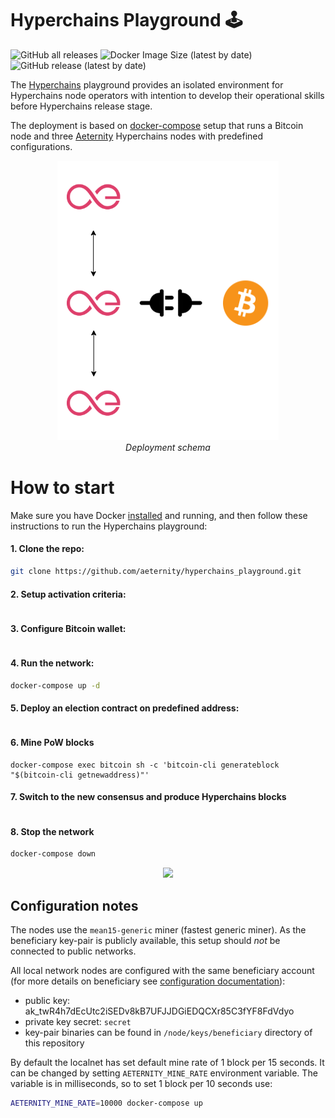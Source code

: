 # Hyperchains Playground 🕹️

![GitHub all releases](https://img.shields.io/github/downloads/aeternity/hyperchains_privatenet/total) ![Docker Image Size (latest by date)](https://img.shields.io/docker/image-size/aeternity/aeternity) ![GitHub release (latest by date)](https://img.shields.io/github/v/release/aeternity/hyperchains_privatenet)

The [Hyperchains](https://github.com/aeternity/hyperchains-whitepaper) playground provides an isolated environment for Hyperchains node operators with intention to develop their operational skills before Hyperchains release stage.

The deployment is based on [docker-compose](https://docs.docker.com/compose/) setup that runs a Bitcoin node and three [Aeternity](https://github.com/aeternity/aeternity) Hyperchains nodes with predefined configurations.

<p align="center">
  <img src="docs/images/Setup.png" title="hover text">
    <br>
    <em>Deployment schema</em>
</p>

# How to start

Make sure you have Docker [installed](https://docs.docker.com/engine/install/) and running, and then follow these instructions to run the Hyperchains playground:

#### 1. Clone the repo:
```bash
git clone https://github.com/aeternity/hyperchains_playground.git
```

#### 2. Setup activation criteria:
```
```

#### 3. Configure Bitcoin wallet:
```
```

#### 4. Run the network:
```bash
docker-compose up -d
```

#### 5. Deploy an election contract on predefined address:

```
```

#### 6. Mine PoW blocks
```
docker-compose exec bitcoin sh -c 'bitcoin-cli generateblock "$(bitcoin-cli getnewaddress)"'
```

#### 7. Switch to the new consensus and produce Hyperchains blocks
```
```

#### 8. Stop the network
```bash
docker-compose down
```

<p align="center">
  <img src="docs/images/Playground.gif">
</p>

## Configuration notes

The nodes use the `mean15-generic` miner (fastest generic miner).
As the beneficiary key-pair is publicly available, this setup should *not* be connected to public networks.

All local network nodes are configured with the same beneficiary account (for more details on beneficiary see [configuration documentation](https://github.com/aeternity/aeternity/blob/master/docs/configuration.md#beneficiary-account)):
- public key: ak_twR4h7dEcUtc2iSEDv8kB7UFJJDGiEDQCXr85C3fYF8FdVdyo
- private key secret: `secret`
- key-pair binaries can be found in `/node/keys/beneficiary` directory of this repository

By default the localnet has set default mine rate of 1 block per 15 seconds.
It can be changed by setting `AETERNITY_MINE_RATE` environment variable.
The variable is in milliseconds, so to set 1 block per 10 seconds use:

```bash
AETERNITY_MINE_RATE=10000 docker-compose up
```
